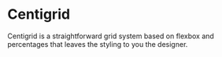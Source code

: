 # Centigrid
Centigrid is a straightforward  grid system based on flexbox and percentages that leaves the styling to you the designer.
